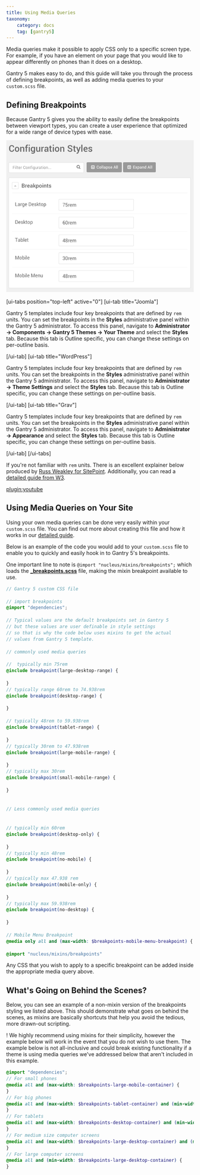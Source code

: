 ```yaml
---
title: Using Media Queries
taxonomy:
    category: docs
    tag: [gantry5]
---
```


Media queries make it possible to apply CSS only to a specific screen type. For example, if you have an element on your page that you would like to appear differently on phones than it does on a desktop.

Gantry 5 makes easy to do, and this guide will take you through the process of defining breakpoints, as well as adding media queries to your `custom.scss` file.

## Defining Breakpoints

Because Gantry 5 gives you the ability to easily define the breakpoints between viewport types, you can create a user experience that optimized for a wide range of device types with ease.

![Breakpoints](breakpoints.png?classes=shadow,border)

[ui-tabs position="top-left" active="0"]
[ui-tab title="Joomla"]

Gantry 5 templates include four key breakpoints that are defined by `rem` units. You can set the breakpoints in the **Styles** administrative panel within the Gantry 5 administrator. To access this panel, navigate to **Administrator → Components → Gantry 5 Themes → Your Theme** and select the **Styles** tab. Because this tab is Outline specific, you can change these settings on per-outline basis.

[/ui-tab]
[ui-tab title="WordPress"]

Gantry 5 templates include four key breakpoints that are defined by `rem` units. You can set the breakpoints in the **Styles** administrative panel within the Gantry 5 administrator. To access this panel, navigate to **Administrator → Theme Settings** and select the **Styles** tab. Because this tab is Outline specific, you can change these settings on per-outline basis.

[/ui-tab]
[ui-tab title="Grav"]

Gantry 5 templates include four key breakpoints that are defined by `rem` units. You can set the breakpoints in the **Styles** administrative panel within the Gantry 5 administrator. To access this panel, navigate to **Administrator → Appearance** and select the **Styles** tab. Because this tab is Outline specific, you can change these settings on per-outline basis.

[/ui-tab]
[/ui-tabs]

If you're not familiar with `rem` units. There is an excellent explainer below produced by [Russ Weakley for SitePoint](http://www.sitepoint.com/css3-rem-units/). Additionally, you can read a [detailed guide from W3](http://www.w3.org/TR/2013/CR-css3-values-20130730/#font-relative-lengths).

[plugin:youtube](https://www.youtube.com/watch?v=XbU-i1SE5JY)

## Using Media Queries on Your Site

Using your own media queries can be done very easily within your `custom.scss` file. You can find out more about creating this file and how it works in our [detailed guide](../adding-a-custom-style-sheet).

Below is an example of the code you would add to your `custom.scss` file to enable you to quickly and easily hook in to Gantry 5's breakpoints.

One important line to note is `@import "nucleus/mixins/breakpoints";` which loads the [**_breakpoints.scss**](https://github.com/gantry/gantry5/blob/develop/engines/common/nucleus/scss/nucleus/mixins/_breakpoints.scss) file, making the mixin breakpoint available to use.

```scss
// Gantry 5 custom CSS file

// import breakpoints
@import "dependencies";

// Typical values are the default breakpoints set in Gantry 5
// but these values are user definable in style settings
// so that is why the code below uses mixins to get the actual
// values from Gantry 5 template.

// commonly used media queries

//  typically min 75rem
@include breakpoint(large-desktop-range) {

}
// typically range 60rem to 74.938rem
@include breakpoint(desktop-range) {

}

// typically 48rem to 59.938rem
@include breakpoint(tablet-range) {

}
// typically 30rem to 47.938rem
@include breakpoint(large-mobile-range) {

}
// typically max 30rem
@include breakpoint(small-mobile-range) {

}


// Less commonly used media queries


// typically min 60rem
@include breakpoint(desktop-only) {

}
// typically min 48rem
@include breakpoint(no-mobile) {

}
// typically max 47.938 rem
@include breakpoint(mobile-only) {

}
// typically max 59.938rem
@include breakpoint(no-desktop) {

}

// Mobile Menu Breakpoint
@media only all and (max-width: $breakpoints-mobile-menu-breakpoint) { ... your css in here ... }

@import "nucleus/mixins/breakpoints"
```

Any CSS that you wish to apply to a specific breakpoint can be added inside the appropriate media query above.

## What's Going on Behind the Scenes?

Below, you can see an example of a non-mixin version of the breakpoints styling we listed above. This should demonstrate what goes on behind the scenes, as mixins are basically shortcuts that help you avoid the tedious, more drawn-out scripting.

! We highly recommend using mixins for their simplicity, however the example below will work in the event that you do not wish to use them. The example below is not all-inclusive and could break existing functionality if a theme is using media queries we've addressed below that aren't included in this example.

```scss
@import "dependencies";
// For small phones
@media all and (max-width: $breakpoints-large-mobile-container) {
}
// For big phones
@media all and (max-width: $breakpoints-tablet-container) and (min-width: $breakpoints-large-mobile-container) {
}
// For tablets
@media all and (max-width: $breakpoints-desktop-container) and (min-width: $breakpoints-tablet-container) {
}
// For medium size computer screens
@media all and (max-width: $breakpoints-large-desktop-container) and (min-width: $breakpoints-desktop-container) {
}
// For large computer screens
@media all and (min-width: $breakpoints-large-desktop-container) {
}
```
